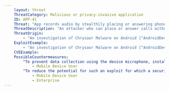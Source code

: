 ```yaml
---
    layout: threat
    ThreatCategory: Malicious or privacy-invasive application
    ID: APP-41
    Threat: "App records audio by stealthily placing or answering phone calls"
    ThreatDescription: "An attacker who can place or answer calls without the device user's knowledge could remotely record audio from within the vicinity of the device without directly accessing the device microphone."
    ThreatOrigin:
        - "An investigation of Chrysaor Malware on Android [^AndroidDevBlog-1]"
    ExploitExample:
        - "An investigation of Chrysaor Malware on Android [^AndroidDevBlog-1]"
    CVEExample:
    PossibleCountermeasures:
        "To prevent data collection using the device microphone, install a protective cover over the device which reliably blocks sound from being picked up when features requiring use of the microphone are not in use. Alternatively, turn off the device or do not take it into areas in which audio collection is a main concern.":
            - Mobile Device User
        "To reduce the potential for such an exploit for which a security patch is available, ensure OS security updates are installed in a timely fashion.":
            - Mobile Device User
            - Enterprise
---
```

